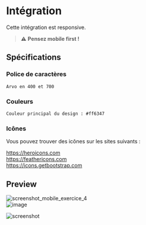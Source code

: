 # Intégration

Cette intégration est responsive.

> :warning: **Pensez mobile first !**

## Spécifications

### Police de caractères
```
Arvo en 400 et 700
```

### Couleurs
```
Couleur principal du design : #ff6347
```

### Icônes

Vous pouvez trouver des icônes sur les sites suivants :

https://heroicons.com  
https://feathericons.com  
https://icons.getbootstrap.com

## Preview

![screenshot_mobile_exercice_4](https://user-images.githubusercontent.com/56721751/128600488-10dc8c0e-0e23-42b5-838e-50d205703390.png)  
![image](https://user-images.githubusercontent.com/56721751/128600548-d44ae3e5-9641-4d3f-bc33-193c13f93b9a.png)

![screenshot](https://user-images.githubusercontent.com/56721751/128600498-84bcf449-8b27-4517-9522-b1eed4535317.png)
